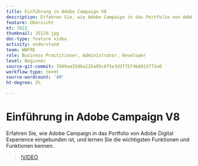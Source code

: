```yaml
---
title: Einführung in Adobe Campaign V8
description: Erfahren Sie, wie Adobe Campaign in das Portfolio von Adobe Digital Experience eingebunden ist, und lernen Sie die wichtigsten Funktionen und Funktionen kennen.
feature: Übersicht
kt: 7822
thumbnail: 35129.jpg
doc-type: feature video
activity: understand
team: WWFRE
role: Business Practitioner, Administrator, Developer
level: Beginner
source-git-commit: 7609aa35dba225a05c8f5e3d3f75f4b6023772a0
workflow-type: tm+mt
source-wordcount: '49'
ht-degree: 2%

---
```



# Einführung in Adobe Campaign V8

Erfahren Sie, wie Adobe Campaign in das Portfolio von Adobe Digital Experience eingebunden ist, und lernen Sie die wichtigsten Funktionen und Funktionen kennen.

>[!VIDEO](https://video.tv.adobe.com/v/35129?quality=12)
